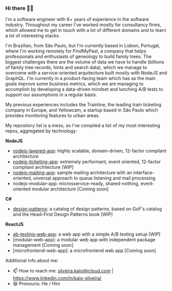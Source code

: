 ### Hi there 👋🏽

I'm a software engineer with 6+ years of experience in the software industry. Throughout my career I've worked mostly for consultancy firms, which allowed me to get in touch with a lot of different domains and to learn a lot of interesting stacks.

I'm Brazilian, from São Paulo, but I'm currently based in Lisbon, Portugal, where I'm working remotely for FindMyPast, a company that helps professionals and enthusiasts of geneology to build family trees. The biggest challenges there are the volume of data we have to handle (billions of family tree records, hints and search data), which we manage to overcome with a service-oriented arquitecture built mostly with NodeJS and GraphQL. I'm currently in a product-facing team which has as the main goals improve some business metrics, which we are managing to accomplish by developing a data-driven mindset and lunching A/B tests to support our assumptions in a regular basis.

My previous experiences includes the Trainline, the leading train ticketing company in Europe, and Yellowcam, a startup based in São Paulo which provides monitoring features to urban areas.

My repository list is a mess, so I've compiled a list of my most interesting repos, aggregated by technology:

**NodeJS**
- [nodejs-layered-app](https://github.com/kaiosilveira/nodejs-layered-app): highly scalable, domain-driven, 12-factor compliant architecture
- [nodejs-ticketing-app](https://github.com/kaiosilveira/nodejs-ticketing-app): extremely performant, event oriented, 12-factor compliant architecture [WIP]
- [nodejs-mailing-app](https://github.com/kaiosilveira/nodejs-mailing-app): sample mailing architecture with an interface-oriented, unversal approach to queue listening and mail processing
- nodejs-modular-app: microsservice-ready, shared-nothing, event-oriented modular architecture [Coming soon]

**C#**
- [design-patterns](https://github.com/kaiosilveira/design-patterns): a catalog of design patterns, based on GoF's catalog and the Head-First Design Patterns book [WIP]

**ReactJS**
- [ab-testing-web-app](https://github.com/kaiosilveira/ab-testing-web-app): a web app with a simple A/B testing setup [WIP]
- [modular-web-app]: a modular web app with independent package management [Coming soon]
- [microfrontend-web-app]: a microfrontend web app [Coming soon]

Additional info about me:
- 📫 How to reach me: silveira.kaio@icloud.com | https://www.linkedin.com/in/kaio-silveira/
- 😄 Pronouns: He / Him
